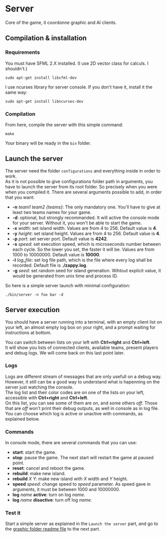 # Server

Core of the game, it coordonne graphic and AI clients.

## Compilation & installation

### Requirements

You must have SFML 2.X installed. (I use 2D vector class for calculs. I shouldn't.)

    sudo apt-get install libsfml-dev

I use ncurses library for server console. If you don't have it, install it the same way:

    sudo apt-get install libncurses-dev

### Compilation

From here, compile the server with this simple command:

    make

Your binary will be ready in the `bin` folder.

## Launch the server

The server need the folder `configurations` and everything inside in order to work.  
As it is not possible to give configurations folder path in arguments, you have to launch the server from its root folder. So precisely when you were when you compiled it.
There are several arguments possible to add, in order that you want:

 - **-n** *team1 team2 {teams}*: The only mandatory one. You'll have to give at least two teams names for your game.
 - **-d**: optional, but strongly recommanded. It will active the console mode for your server. Without it, you won't be able to start the game.
 - **-x** *width*: set island width. Values are from 4 to 256. Default value is **4**.
 - **-y** *height*: set island height. Values are from 4 to 256. Default value is **4**.
 - **-p** *port*: set server port. Default value is **4242**.
 - **-s** *speed*: set execution speed, which is microseconds number between each cycle. So the lower you set, the faster it will be. Values are from 1000 to 10000000. Default value is **10000**.
 - **-l** *log_file*: set log file path, which is the file where every log shall be recorded. Default file is **./zappy.log**.
 - **-g** *seed*: set random seed for island generation. Wihtout explicit value, it would be generated from unix time and process ID.

So here is a simple server launch with minimal configuration:

    ./bin/server -n foo bar -d

## Server execution

You should have a server running into a terminal, with an empty client list on your left, an almost empty log box on your right, and a prompt waiting for instructions at bottom.

You can switch between lists on your left with **Ctrl+right** and **Ctrl+left**.  
It will show you lists of connected clients, available teams, present players and debug logs. We will come back on this last point later.

### Logs

Logs are different stream of messages that are only usefull on a debug way. However, it still can be a good way to understand what is hapenning on the server just watching the console.  
The log list and their color codes are on one of the lists on your left, accessible with **Ctrl+right** and **Ctrl+left**.  
On this list, you can see some of them are *on*, and some others *off*. Those that are *off* won't print their debug outputs, as well in console as in log file.  
You can choose which log is active or unactive with commands, as explained below.

### Commands

In console mode, there are several commands that you can use:

 - **start**: start the game.
 - **stop**: pause the game. The next start will restart the game at paused point.
 - **reset**: cancel and reboot the game.
 - **rebuild**: make new island.
 - **rebuild** *X Y*: make new island with *X* width and *Y* height.
 - **speed** *speed*: change speed to *speed* parameter. As speed gave in arguments, it must be between 1000 and 10000000.
 - **log** *name* **active**: turn on log *name*.
 - **log** *name* **disactive**: turn off log *name*.

### Test it

Start a simple server as explained in the `Launch the server` part, and go to the [graphic folder readme file](../graphic/java/README.md) to the next part.
